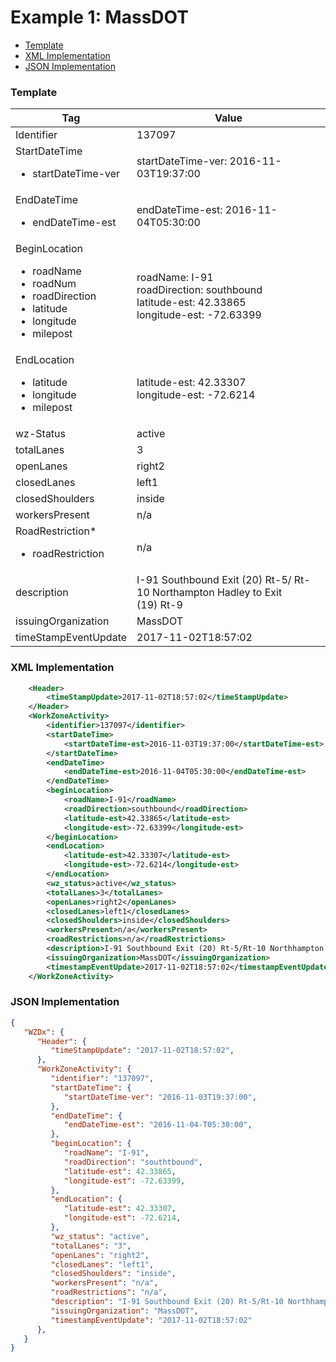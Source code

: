 # Example 1: MassDOT 

- [Template](#template)
- [XML Implementation](#xml-implementation)
- [JSON Implementation](#json-implementation)

### Template
Tag | Value
--- | -----
Identifier | 137097
StartDateTime<ul><li>startDateTime-ver</li></ul> | startDateTime-ver: 2016-11-03T19:37:00
EndDateTime<ul><li>endDateTime-est</li></ul> | endDateTime-est: 2016-11-04T05:30:00
BeginLocation<ul><li>roadName</li><li>roadNum</li><li>roadDirection</li><li>latitude</li><li>longitude</li><li>milepost</li></ul> | roadName: I-91<br>roadDirection: southbound<br>latitude-est: 42.33865<br>longitude-est: -72.63399
EndLocation<ul><li>latitude</li><li>longitude</li><li>milepost</li></ul> | latitude-est: 42.33307<br>longitude-est: -72.6214
wz-Status | active
totalLanes | 3
openLanes | right2
closedLanes | left1
closedShoulders | inside
workersPresent | n/a
RoadRestriction*<ul><li>roadRestriction</li></ul> | n/a
description | I-91 Southbound   Exit (20) Rt-5/ Rt-10 Northampton Hadley to Exit<br>(19) Rt-9
issuingOrganization | MassDOT
timeStampEventUpdate | 2017-11-02T18:57:02

### XML Implementation
```xml
	<Header>
		<timeStampUpdate>2017-11-02T18:57:02</timeStampUpdate>
	</Header>
	<WorkZoneActivity>
		<identifier>137097</identifier>
		<startDateTime>
			<startDateTime-est>2016-11-03T19:37:00</startDateTime-est>
		</startDateTime>
		<endDateTime>
			<endDateTime-est>2016-11-04T05:30:00</endDateTime-est>
		</endDateTime>
		<beginLocation>
			<roadName>I-91</roadName>
			<roadDirection>southbound</roadDirection>
			<latitude-est>42.33865</latitude-est>
			<longitude-est>-72.63399</longitude-est>
		</beginLocation>
		<endLocation>
			<latitude-est>42.33307</latitude-est>
			<longitude-est>-72.6214</longitude-est>
		</endLocation>
		<wz_status>active</wz_status>
		<totalLanes>3</totalLanes>
		<openLanes>right2</openLanes>
		<closedLanes>left1</closedLanes>
		<closedShoulders>inside</closedShoulders>
		<workersPresent>n/a</workersPresent>
		<roadRestrictions>n/a</roadRestrictions>
		<description>I-91 Southbound Exit (20) Rt-5/Rt-10 Northhampton Hadley to Exit (19) Rt-9</description>
		<issuingOrganization>MassDOT</issuingOrganization>
		<timestampEventUpdate>2017-11-02T18:57:02</timestampEventUpdate>
	</WorkZoneActivity>
```

### JSON Implementation
```json
{
   "WZDx": {
      "Header": {
         "timeStampUpdate": "2017-11-02T18:57:02",
      },
      "WorkZoneActivity": {
         "identifier": "137097",
         "startDateTime": {
            "startDateTime-ver": "2016-11-03T19:37:00",
         },
         "endDateTime": {
            "endDateTime-est": "2016-11-04-T05:30:00",
         },
         "beginLocation": {
            "roadName": "I-91",
            "roadDirection": "southtbound",
            "latitude-est": 42.33865,
            "longitude-est": -72.63399,
         },
         "endLocation": {
            "latitude-est": 42.33307,
            "longitude-est": -72.6214,
         },
         "wz_status": "active",
         "totalLanes": "3",
         "openLanes": "right2",
         "closedLanes": "left1",
         "closedShoulders": "inside",
         "workersPresent": "n/a",
         "roadRestrictions": "n/a",
         "description": "I-91 Southbound Exit (20) Rt-5/Rt-10 Northhampton Hadley to Exit (19) Rt-9",
         "issuingOrganization": "MassDOT",
         "timestampEventUpdate": "2017-11-02T18:57:02"
      },
   }
}
```
